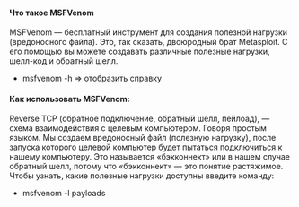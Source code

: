 #### Что такое MSFVenom
MSFVenom — бесплатный инструмент для создания полезной нагрузки (вредоносного файла). Это, так сказать, двоюродный брат Metasploit. С его помощью вы можете создавать различные полезные нагрузки, шелл-код и обратный шелл.
* msfvenom -h => отобразить справку
#### Как использовать MSFVenom:
Reverse TCP (обратное подключение, обратный шелл, пейлоад), — схема взаимодействия с целевым компьютером. Говоря простым языком. Мы создаем вредоносный файл (полезную нагрузку), после запуска которого целевой компьютер будет пытаться подключиться к нашему компьютеру. Это называется «бэкконнект» или в нашем случае обратный шелл, потому что «бэкконнект» — это понятие растяжимое.
Чтобы узнать, какие полезные нагрузки доступны введите команду:
* msfvenom -l payloads
